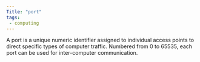 ```yaml
---
Title: "port"
tags:
 - computing
---
```


A port is a unique numeric identifier assigned to individual access points to direct specific types of computer traffic. Numbered from 0 to 65535, each port can be used for inter-computer communication.